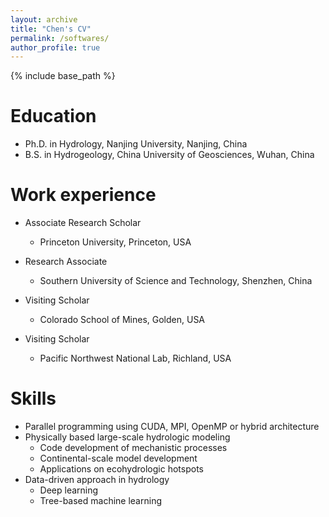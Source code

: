 ```yaml
---
layout: archive
title: "Chen's CV"
permalink: /softwares/
author_profile: true
---
```


{% include base_path %}

Education
======
* Ph.D. in Hydrology, Nanjing University, Nanjing, China
* B.S. in Hydrogeology, China University of Geosciences, Wuhan, China

Work experience
======
* Associate Research Scholar
  * Princeton University, Princeton, USA

* Research Associate
  * Southern University of Science and Technology, Shenzhen, China

* Visiting Scholar
  * Colorado School of Mines, Golden, USA

* Visiting Scholar
  * Pacific Northwest National Lab, Richland, USA
  
Skills
======
* Parallel programming using CUDA, MPI, OpenMP or hybrid architecture
* Physically based large-scale hydrologic modeling
  * Code development of mechanistic processes 
  * Continental-scale model development
  * Applications on ecohydrologic hotspots
* Data-driven approach in hydrology
  * Deep learning
  * Tree-based machine learning
